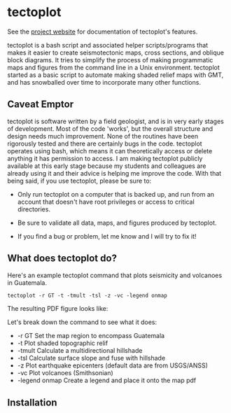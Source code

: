 tectoplot
=========

See the [project website][tectoplot] for documentation of tectoplot's features.

tectoplot is a bash script and associated helper scripts/programs that makes it easier to create seismotectonic maps, cross sections, and oblique block diagrams. It tries to simplify the process of making programmatic maps and figures from the command line in a Unix environment. tectoplot started as a basic script to automate making shaded relief maps with GMT, and has snowballed over time to incorporate many other functions.

Caveat Emptor
-------------

tectoplot is software written by a field geologist, and is in very early stages of development. Most of the code 'works', but the overall structure and design needs much improvement. None of the routines have been rigorously tested and there are certainly bugs in the code. tectoplot operates using bash, which means it can theoretically access or delete anything it has permission to access. I am making tectoplot publicly available at this early stage because my students and colleagues are already using it and their advice is helping me improve the code. With that being said, if you use tectoplot, please be sure to:

 * Only run tectoplot on a computer that is backed up, and run from an account that doesn't have root privileges or access to critical directories.

 * Be sure to validate all data, maps, and figures produced by tectoplot.

 * If you find a bug or problem, let me know and I will try to fix it!


What does tectoplot do?
-----------------------

Here's an example tectoplot command that plots seismicity and volcanoes in Guatemala.

```proto
tectoplot -r GT -t -tmult -tsl -z -vc -legend onmap
```

The resulting PDF figure looks like:

Let's break down the command to see what it does:

 * -r GT           Set the map region to encompass Guatemala
 * -t              Plot shaded topographic relif
 * -tmult          Calculate a multidirectional hillshade
 * -tsl            Calculate surface slope and fuse with hillshade
 * -z              Plot earthquake epicenters (default data are from USGS/ANSS)
 * -vc             Plot volcanoes (Smithsonian)
 * -legend onmap   Create a legend and place it onto the map pdf


Installation
------------



 [tectoplot]: https://kyleedwardbradley.github.io/tectoplot/
